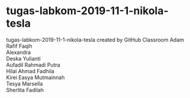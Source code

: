 # tugas-labkom-2019-11-1-nikola-tesla
tugas-labkom-2019-11-1-nikola-tesla created by GitHub Classroom
Adam Rafif Faqih
<br>
Alexandra
<br>
Deska Yulianti
<br>
Aufadil Rahmadi Putra
<br>
Hilal Ahmad Fadhila
<br>
Kirei Easya Mutmainnah
<br>
Tesya Marsella
<br>
Sherlita Fadilah 
